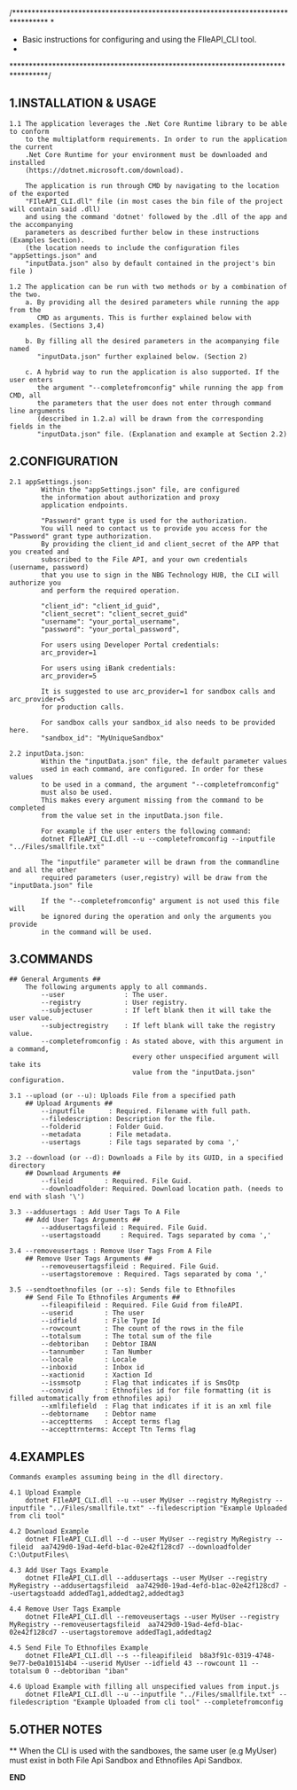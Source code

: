 /*********************************************************************************
*
*	Basic instructions for configuring and using the FIleAPI_CLI tool. 
*
*********************************************************************************/

1.INSTALLATION & USAGE
---------------------------------------------------------------------------------
	1.1 The application leverages the .Net Core Runtime library to be able to conform 
		to the multiplatform requirements. In order to run the application the current 
		.Net Core Runtime for your environment must be downloaded and installed 
		(https://dotnet.microsoft.com/download).

		The application is run through CMD by navigating to the location of the exported 
		"FIleAPI_CLI.dll" file (in most cases the bin file of the project will contain said .dll) 
		and using the command 'dotnet' followed by the .dll of the app and the accompanying 
		parameters as described further below in these instructions (Examples Section).
		(the location needs to include the configuration files "appSettings.json" and 
		"inputData.json" also by default contained in the project's bin file )

	1.2 The application can be run with two methods or by a combination of the two.
		a. By providing all the desired parameters while running the app from the 
		   CMD as arguments. This is further explained below with examples. (Sections 3,4)

		b. By filling all the desired parameters in the acompanying file named
		   "inputData.json" further explained below. (Section 2)

		c. A hybrid way to run the application is also supported. If the user enters
		   the argument "--completefromconfig" while running the app from CMD, all
		   the parameters that the user does not enter through command line arguments
		   (described in 1.2.a) will be drawn from the corresponding fields in the 
		   "inputData.json" file. (Explanation and example at Section 2.2)


2.CONFIGURATION
---------------------------------------------------------------------------------
	2.1 appSettings.json: 
			Within the "appSettings.json" file, are configured 
			the information about authorization and proxy 
			application endpoints.

			"Password" grant type is used for the authorization. 
			You will need to contact us to provide you access for the "Password" grant type authorization.
			By providing the client_id and client_secret of the APP that you created and 
			subscribed to the File API, and your own credentials (username, password) 
			that you use to sign in the NBG Technology HUB, the CLI will authorize you
			and perform the required operation.

			"client_id": "client_id_guid",
			"client_secret": "client_secret_guid"
			"username": "your_portal_username",
			"password": "your_portal_password",

			For users using Developer Portal credentials:
			arc_provider=1

			For users using iBank credentials:
			arc_provider=5

			It is suggested to use arc_provider=1 for sandbox calls and arc_provider=5 
			for production calls.

			For sandbox calls your sandbox_id also needs to be provided here.
			"sandbox_id": "MyUniqueSandbox"

	2.2 inputData.json:
			Within the "inputData.json" file, the default parameter values 
			used in each command, are configured. In order for these values 
			to be used in a command, the argument "--completefromconfig" 
			must also be used. 
			This makes every argument missing from the command to be completed
			from the value set in the inputData.json file.

			For example if the user enters the following command:
			dotnet FIleAPI_CLI.dll --u --completefromconfig --inputfile "../Files/smallfile.txt" 

			The "inputfile" parameter will be drawn from the commandline and all the other 
			required parameters (user,registry) will be draw from the "inputData.json" file

			If the "--completefromconfig" argument is not used this file will
			be ignored during the operation and only the arguments you provide
			in the command will be used.

3.COMMANDS
---------------------------------------------------------------------------------
	## General Arguments ##
		The following arguments apply to all commands.
			--user				 : The user.
			--registry			 : User registry.
			--subjectuser		 : If left blank then it will take the user value.
			--subjectregistry	 : If left blank will take the registry value.
			--completefromconfig : As stated above, with this argument in a command, 
								   every other unspecified argument will take its 
								   value from the "inputData.json" configuration.

	3.1 --upload (or --u): Uploads File from a specified path
		## Upload Arguments ##
			--inputfile		 : Required. Filename with full path.
			--filedescription: Description for the file.
			--folderid		 : Folder Guid. 
			--metadata		 : File metadata.
			--usertags		 : File tags separated by coma ','

	3.2 --download (or --d): Downloads a File by its GUID, in a specified directory
		## Download Arguments ##
			--fileid		: Required. File Guid.
			--downloadfolder: Required. Download location path. (needs to end with slash '\')
	
	3.3 --addusertags : Add User Tags To A File
		## Add User Tags Arguments ##
			--addusertagsfileid : Required. File Guid.
			--usertagstoadd		: Required. Tags separated by coma ','

	3.4 --removeusertags : Remove User Tags From A File
		## Remove User Tags Arguments ##
			--removeusertagsfileid : Required. File Guid.
			--usertagstoremove : Required. Tags separated by coma ','

	3.5 --sendtoethnofiles (or --s): Sends file to Ethnofiles
		## Send File To Ethnofiles Arguments ##
			--fileapifileid : Required. File Guid from fileAPI.
			--userid		: The user
			--idfield		: File Type Id
			--rowcount      : The count of the rows in the file
			--totalsum      : The total sum of the file
			--debtoriban    : Debtor IBAN
			--tannumber     : Tan Number
			--locale        : Locale
			--inboxid       : Inbox id
			--xactionid     : Xaction Id
			--issmsotp      : Flag that indicates if is SmsOtp
			--convid        : Ethnofiles id for file formatting (it is filled automatically from ethnofiles api)
			--xmlfilefield  : Flag that indicates if it is an xml file
			--debtorname    : Debtor name
			--acceptterms   : Accept terms flag
			--accepttrnterms: Accept Ttn Terms flag

4.EXAMPLES
---------------------------------------------------------------------------------
	Commands examples assuming being in the dll directory.

	4.1 Upload Example
		dotnet FIleAPI_CLI.dll --u --user MyUser --registry MyRegistry --inputfile "../Files/smallfile.txt" --filedescription "Example Uploaded from cli tool"

	4.2 Download Example
		dotnet FIleAPI_CLI.dll --d --user MyUser --registry MyRegistry --fileid  aa7429d0-19ad-4efd-b1ac-02e42f128cd7 --downloadfolder C:\OutputFiles\

	4.3 Add User Tags Example
		dotnet FIleAPI_CLI.dll --addusertags --user MyUser --registry MyRegistry --addusertagsfileid  aa7429d0-19ad-4efd-b1ac-02e42f128cd7 --usertagstoadd addedTag1,addedtag2,addedtag3

	4.4 Remove User Tags Example
		dotnet FIleAPI_CLI.dll --removeusertags --user MyUser --registry MyRegistry --removeusertagsfileid  aa7429d0-19ad-4efd-b1ac-02e42f128cd7 --usertagstoremove addedTag1,addedtag2

	4.5 Send File To Ethnofiles Example
		dotnet FIleAPI_CLI.dll --s --fileapifileid  b8a3f91c-0319-4748-9e77-be0a101514b4 --userid MyUser --idfield 43 --rowcount 11 --totalsum 0 --debtoriban "iban"
	
	4.6 Upload Example with filling all unspecified values from input.js
		dotnet FIleAPI_CLI.dll --u --inputfile "../Files/smallfile.txt" --filedescription "Example Uploaded from cli tool" --completefromconfig

5.OTHER NOTES
---------------------------------------------------------------------------------

** When the CLI is used with the sandboxes, the same user (e.g MyUser) must exist in both File Api Sandbox and Ethnofiles Api Sandbox.


**END**
